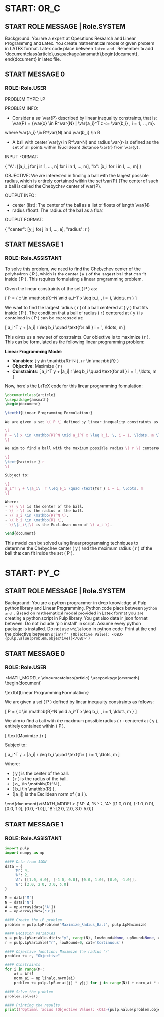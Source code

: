 # START: OR_C 
## START ROLE MESSAGE | Role.SYSTEM 
Background: You are a expert at Operations Research and Linear Programming and Latex. You create mathematical model of given problem in LATEX format. Latex code place between ```latex and ``` Remember to add 'documentclass{article},usepackage{amsmath},begin{document}, end{document} in latex file. 
## START MESSAGE 0 
### ROLE: Role.USER
<DESCRIPTION>

PROBLEM TYPE: LP

PROBLEM INFO: 
- Consider a set \var{P} described by linear inequality constraints, that is:
 \var{P} = {\var{x} \in R^\var{N} | \var{a_i}^T x <= \var{b_i} , i = 1, ..., m}.

where \var{a_i} \in R^\var{N} and \var{b_i} \in R

- A ball with center \var{y} in R^\var{N} and radius \var{r} is defined as the set of all points within (Euclidean) distance \var{r} from \var{y}.


INPUT FORMAT: 

{
    "A": [[a_i_j for j in 1, ..., n] for i in 1, ..., m],
    "b": [b_i for i in 1, ..., m]
}

OBJECTIVE: We are interested in finding a ball with the largest possible radius, which is entirely contained within the set \var{P} (The center of such a ball is called the Chebychev center of \var{P}.

OUTPUT INFO:

- center (list): The center of the ball as a list of floats of length \var{N}
- radius (float): The radius of the ball as a float

OUTPUT FORMAT:

{
    "center": [y_j for j in 1, ..., n],
    "radius": r
}


</DESCRIPTION>


## START MESSAGE 1 
### ROLE: Role.ASSISTANT
To solve this problem, we need to find the Chebychev center of the polyhedron \( P \), which is the center \( y \) of the largest ball that can fit inside \( P \). This requires formulating a linear programming problem.

Given the linear constraints of the set \( P \) as:

\[
P = \{ x \in \mathbb{R}^N \mid a_i^T x \leq b_i, \, i = 1, \ldots, m \}
\]

We want to find the largest radius \( r \) of a ball centered at \( y \) that fits inside \( P \). The condition that a ball of radius \( r \) centered at \( y \) is contained in \( P \) can be expressed as:

\[
a_i^T y + \|a_i\| r \leq b_i \quad \text{for all } i = 1, \ldots, m
\]

This gives us a new set of constraints. Our objective is to maximize \( r \). This can be formulated as the following linear programming problem:

**Linear Programming Model:**

- **Variables**: \( y \in \mathbb{R}^N \), \( r \in \mathbb{R} \)
- **Objective**: Maximize \( r \)
- **Constraints**:
  \[
  a_i^T y + \|a_i\| r \leq b_i \quad \text{for all } i = 1, \ldots, m
  \]

Now, here's the LaTeX code for this linear programming formulation:

```latex
\documentclass{article}
\usepackage{amsmath}
\begin{document}

\textbf{Linear Programming Formulation:}

We are given a set \( P \) defined by linear inequality constraints as follows:

\[
P = \{ x \in \mathbb{R}^N \mid a_i^T x \leq b_i, \, i = 1, \ldots, m \}
\]

We aim to find a ball with the maximum possible radius \( r \) centered at \( y \), entirely contained within \( P \).

\[
\text{Maximize } r
\]

Subject to:

\[
a_i^T y + \|a_i\| r \leq b_i \quad \text{for } i = 1, \ldots, m
\]

Where:
- \( y \) is the center of the ball.
- \( r \) is the radius of the ball.
- \( a_i \in \mathbb{R}^N \),
- \( b_i \in \mathbb{R} \),
- \(\|a_i\|\) is the Euclidean norm of \( a_i \).

\end{document}
```

This model can be solved using linear programming techniques to determine the Chebychev center \( y \) and the maximum radius \( r \) of the ball that can fit inside the set \( P \).

# START: PY_C 
## START ROLE MESSAGE | Role.SYSTEM 
Background: You are a python programmer in deep knowledge at Pulp python library and Linear Programming. Python code place between ```python and ```. Based on mathematical model provided in Latex format you are creating a python script in Pulp library. You get also data in json format between: <DATA></DATA> Do not include 'pip install' in script. Assume every python package is installed. Do not use `while` loop in python code! Print at the end the objective between <OBJ></OBJ> `print(f' (Objective Value): <OBJ>{pulp.value(problem.objective)}</OBJ>')` 
## START MESSAGE 0 
### ROLE: Role.USER
<MATH_MODEL>
\documentclass{article}
\usepackage{amsmath}
\begin{document}

\textbf{Linear Programming Formulation:}

We are given a set \( P \) defined by linear inequality constraints as follows:

\[
P = \{ x \in \mathbb{R}^N \mid a_i^T x \leq b_i, \, i = 1, \ldots, m \}
\]

We aim to find a ball with the maximum possible radius \( r \) centered at \( y \), entirely contained within \( P \).

\[
\text{Maximize } r
\]

Subject to:

\[
a_i^T y + \|a_i\| r \leq b_i \quad \text{for } i = 1, \ldots, m
\]

Where:
- \( y \) is the center of the ball.
- \( r \) is the radius of the ball.
- \( a_i \in \mathbb{R}^N \),
- \( b_i \in \mathbb{R} \),
- \(\|a_i\|\) is the Euclidean norm of \( a_i \).

\end{document}</MATH_MODEL>
<DATA>
{'M': 4, 'N': 2, 'A': [[1.0, 0.0], [-1.0, 0.0], [0.0, 1.0], [0.0, -1.0]], 'B': [2.0, 2.0, 3.0, 5.0]}</DATA>


## START MESSAGE 1 
### ROLE: Role.ASSISTANT
```python
import pulp
import numpy as np

#### Data from JSON
data = {
    'M': 4,
    'N': 2,
    'A': [[1.0, 0.0], [-1.0, 0.0], [0.0, 1.0], [0.0, -1.0]],
    'B': [2.0, 2.0, 3.0, 5.0]
}

M = data['M']
N = data['N']
A = np.array(data['A'])
B = np.array(data['B'])

#### Create the LP problem
problem = pulp.LpProblem("Maximize_Radius_Ball", pulp.LpMaximize)

#### Decision variables
y = pulp.LpVariable.dicts("y", range(N), lowBound=None, upBound=None, cat='Continuous')
r = pulp.LpVariable("r", lowBound=0, cat='Continuous')

#### Objective function: Maximize the radius 'r'
problem += r, "Objective"

#### Constraints
for i in range(M):
    ai = A[i]
    norm_ai = np.linalg.norm(ai)
    problem += pulp.lpSum(ai[j] * y[j] for j in range(N)) + norm_ai * r <= B[i], f"Constraint_{i}"

#### Solve the problem
problem.solve()

#### Printing the results
print(f'Optimal radius (Objective Value): <OBJ>{pulp.value(problem.objective)}</OBJ>')
```


